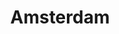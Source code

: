 ---
title: "Amsterdam"
hashtag: "amsterdam"
layout: hashtag
subdivision-of:
  - Netherlands
tags:
  - City
  - Netherlands
---